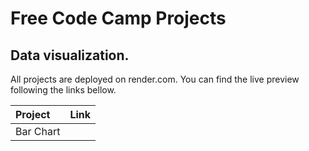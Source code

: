 # Free Code Camp Projects

## Data visualization.

All projects are deployed on render.com. You can find the live preview following the links bellow.

| Project   | Link |
| :-------- | :--- |
| Bar Chart |      |
